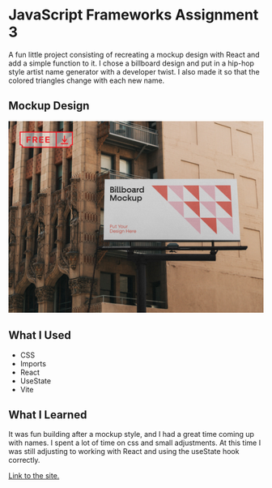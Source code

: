 # JavaScript Frameworks Assignment 3
A fun little project consisting of recreating a mockup design with React and add a simple function to it. I chose a billboard design and put in a hip-hop style artist name generator with a developer twist. I also made it so that the colored triangles change with each new name.

## Mockup Design
![Original mockup design.](https://github.com/freddiekaplan-cme/js-frameworks-week-3/blob/main/vite-project/src/assets/original-mockup.jpg "Original mockup design")

## What I Used
- CSS
- Imports
- React
- UseState
- Vite

## What I Learned
It was fun building after a mockup style, and I had a great time coming up with names. I spent a lot of time on css and small adjustments. At this time I was still adjusting to working with React and using the useState hook correctly.

[Link to the site.](https://js-frameworks-week-3.vercel.app/)
